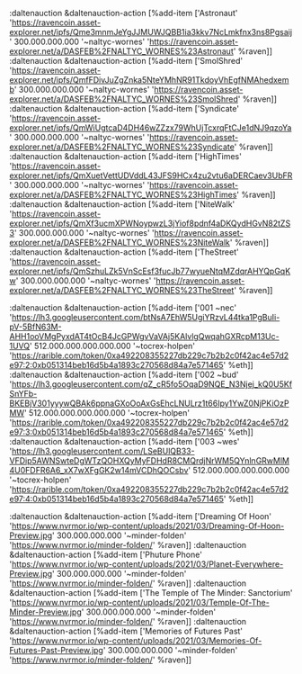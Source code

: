 :daltenauction &daltenauction-action [%add-item ['Astronaut' 'https://ravencoin.asset-explorer.net/ipfs/Qme3mnmJeYgJJMUWJQBB1ia3kkv7NcLmkfnx3ns8Pgsaij' 300.000.000.000 '~naltyc-wornes' 'https://ravencoin.asset-explorer.net/a/DASFEB%2FNALTYC_WORNES%23Astronaut' %raven]]
:daltenauction &daltenauction-action [%add-item ['SmolShred' 'https://ravencoin.asset-explorer.net/ipfs/QmfFDivJuZgZnka5NteYMhNR91TkdoyVhEgfNMAhedxemb' 300.000.000.000 '~naltyc-wornes' 'https://ravencoin.asset-explorer.net/a/DASFEB%2FNALTYC_WORNES%23SmolShred' %raven]]
:daltenauction &daltenauction-action [%add-item ['Syndicate' 'https://ravencoin.asset-explorer.net/ipfs/QmWiUgtcaD4DH46wZZzx79WhUjTcxrqFtCJe1dNJ9qzoYa' 300.000.000.000 '~naltyc-wornes' 'https://ravencoin.asset-explorer.net/a/DASFEB%2FNALTYC_WORNES%23Syndicate' %raven]]
:daltenauction &daltenauction-action [%add-item ['HighTimes' 'https://ravencoin.asset-explorer.net/ipfs/QmXuetVettUDVddL43JFS9HCx4zu2vtu6aDERCaev3UbFR' 300.000.000.000 '~naltyc-wornes' 'https://ravencoin.asset-explorer.net/a/DASFEB%2FNALTYC_WORNES%23HighTimes' %raven]]
:daltenauction &daltenauction-action [%add-item ['NiteWalk' 'https://ravencoin.asset-explorer.net/ipfs/QmXf3ucmXPWNoypwzL3jYiof8pdnf4aDKQydHGvN82tZS3' 300.000.000.000 '~naltyc-wornes' 'https://ravencoin.asset-explorer.net/a/DASFEB%2FNALTYC_WORNES%23NiteWalk' %raven]]
:daltenauction &daltenauction-action [%add-item ['TheStreet' 'https://ravencoin.asset-explorer.net/ipfs/QmSzhuLZk5VnScEsf3fucJb77wyueNtqMZdqrAHYQpGqKw' 300.000.000.000 '~naltyc-wornes' 'https://ravencoin.asset-explorer.net/a/DASFEB%2FNALTYC_WORNES%23TheStreet' %raven]]

:daltenauction &daltenauction-action [%add-item ['001 ~nec' 'https://lh3.googleusercontent.com/btNsA7EhW5UgiYRzvL44tka1PgBuIi-pV-5BfN63M-AHH1ooVMgPyxdAT4tOcB4JcGPWgvVaVAj5KAlvlgQwqahGXRcpM13Uc-1UVQ' 512.000.000.000.000.000 '~tocrex-holpen' 'https://rarible.com/token/0xa492208355227db229c7b2b2c0f42ac4e57d2e97:2:0xb051314beb16d5b4a1893c270568d84a7e571465' %eth]]
:daltenauction &daltenauction-action [%add-item ['002 ~bud' 'https://lh3.googleusercontent.com/qZ_cR5fo5OqaD9NQE_N3Njej_kQ0U5KfSnYFb-BKEBjV301yyywQBAk6ppnaGXoOoAxGsEhcLNULrz1t66Ipy1YwZ0NjPKiOzPMW' 512.000.000.000.000.000 '~tocrex-holpen' 'https://rarible.com/token/0xa492208355227db229c7b2b2c0f42ac4e57d2e97:3:0xb051314beb16d5b4a1893c270568d84a7e571465' %eth]]
:daltenauction &daltenauction-action [%add-item ['003 ~wes' 'https://lh3.googleusercontent.com/LSeBUlQB33-VFDip5AWNSwteDgWTzQOHXQyMyFDHdR8CMQrdjNrWM5QYnlnGRwMlM4U0FDFR6A6_xX7wXFgGK2w14mVCDhQOCsbv' 512.000.000.000.000.000 '~tocrex-holpen' 'https://rarible.com/token/0xa492208355227db229c7b2b2c0f42ac4e57d2e97:4:0xb051314beb16d5b4a1893c270568d84a7e571465' %eth]]

:daltenauction &daltenauction-action [%add-item ['Dreaming Of Hoon' 'https://www.nvrmor.io/wp-content/uploads/2021/03/Dreaming-Of-Hoon-Preview.jpg' 300.000.000.000 '~minder-folden' 'https://www.nvrmor.io/minder-folden/' %raven]]
:daltenauction &daltenauction-action [%add-item ['Phuture Phone' 'https://www.nvrmor.io/wp-content/uploads/2021/03/Planet-Everywhere-Preview.jpg' 300.000.000.000 '~minder-folden' 'https://www.nvrmor.io/minder-folden/' %raven]]
:daltenauction &daltenauction-action [%add-item ['The Temple of The Minder: Sanctorium' 'https://www.nvrmor.io/wp-content/uploads/2021/03/Temple-Of-The-Minder-Preview.jpg' 300.000.000.000 '~minder-folden' 'https://www.nvrmor.io/minder-folden/' %raven]]
:daltenauction &daltenauction-action [%add-item ['Memories of Futures Past' 'https://www.nvrmor.io/wp-content/uploads/2021/03/Memories-Of-Futures-Past-Preview.jpg' 300.000.000.000 '~minder-folden' 'https://www.nvrmor.io/minder-folden/' %raven]]
